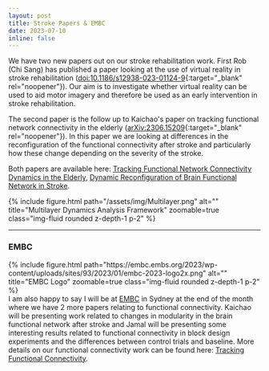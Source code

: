 ```yaml
---
layout: post
title: Stroke Papers & EMBC
date: 2023-07-10
inline: false
---
```


We have two new papers out on our stroke rehabilitation work. First Rob (Chi Sang) has published a paper looking at the use of virtual reality in stroke rehabilitation ([doi:10.1186/s12938-023-01124-9](http://doi.org/10.1186/s12938-023-01124-9){:target="_blank" rel="noopener"}). Our aim is to investigate whether virtual reality can be used to aid motor imagery and therefore be used as an early intervention in stroke rehabilitation.  

The second paper is the follow up to Kaichao's paper on tracking functional network connectivity in the elderly ([arXiv:2306.15209](http://arxiv.org/abs/2306.15209){:target="_blank" rel="noopener"}). In this paper we are looking at differences in the reconfiguration of the functional connectivity after stroke and particularly how these change depending on the severity of the stroke.

Both papers are available here: [Tracking Functional Network Connectivity Dynamics in the Elderly](../../assets/pdf/2023_BioMed.pdf), [Dynamic Reconfiguration of Brain Functional Network in Stroke](../../assets/pdf/2023_Wu.pdf).

<div class="row justify-content-center">
  <div class="col-sm-8 mt-3 mt-md-0">
    {% include figure.html path="/assets/img/Multilayer.png" alt="" title="Multilayer Dynamics Analysis Framework" zoomable=true class="img-fluid rounded z-depth-1 p-2" %}
  </div>
</div>

---
### EMBC

<div class="row justify-content-center">
  <div class="col-sm-3 mt-3 mt-md-0">
    {% include figure.html path="https://embc.embs.org/2023/wp-content/uploads/sites/93/2023/01/embc-2023-logo2x.png" alt="" title="EMBC Logo" zoomable=true class="img-fluid rounded z-depth-1 p-2" %}
  </div>
  <div class="col-sm-9 mt-3 mt-md-0">
    I am also happy to say I will be at <a href="https://embc.embs.org" target="_blank" rel="noopener">EMBC</a>  in Sydney at the end of the month where we have 2 more papers relating to functional connectivity. Kaichao will be presenting work related to changes in modularity in the brain functional network after stroke and Jamal will be presenting some interesting results related to functional connectivity in block design experiments and the differences between control trials and baseline. More details on our functional connectivity work can be found here: <a href="../../research/functionalconnectivity/">Tracking Functional Connectivity</a>.
  </div>
</div>
